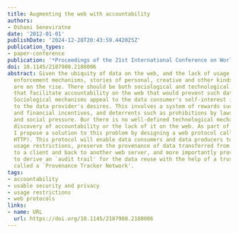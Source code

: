 ```yaml
---
title: Augmenting the web with accountability
authors:
- Oshani Seneviratne
date: '2012-01-01'
publishDate: '2024-12-28T20:43:59.442025Z'
publication_types:
- paper-conference
publication: '*Proceedings of the 21st International Conference on World Wide Web*'
doi: 10.1145/2187980.2188006
abstract: Given the ubiquity of data on the web, and the lack of usage restriction
  enforcement mechanisms, stories of personal, creative and other kinds of data misuses
  are on the rise. There should be both sociological and technological mechanisms
  that facilitate accountability on the web that would prevent such data misuses.
  Sociological mechanisms appeal to the data consumer's self-interest in adhering
  to the data provider's desires. This involves a system of rewards such as recognition
  and financial incentives, and deterrents such as prohibitions by laws for any violations
  and social pressure. Bur there is no well-defined technological mechanism for the
  discovery of accountability or the lack of it on the web. As part of my PhD thesis
  I propose a solution to this problem by designing a web protocol called HTTPA (Accountable
  HTTP). This protocol will enable data consumers and data producers to agree to specific
  usage restrictions, preserve the provenance of data transferred from a web server
  to a client and back to another web server, and more importantly provide a mechanism
  to derive an `audit trail' for the data reuse with the help of a trusted intermediary
  called a `Provenance Tracker Network'.
tags:
- accountability
- usable security and privacy
- usage restrictions
- web protocols
links:
- name: URL
  url: https://doi.org/10.1145/2187980.2188006
---
```

